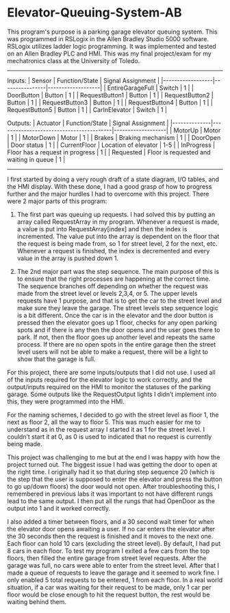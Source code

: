 # Elevator-Queuing-System-AB

This program's purpose is a parking garage elevator queuing system. This was programmed in RSLogix in the Allen Bradley Studio 5000 software. RSLogix utilizes ladder logic programming. It was implemented and tested on an Allen Bradley PLC and HMI. This was my final project/exam for my mechatronics class at the University of Toledo.

---

Inputs:
| Sensor           | Function/State | Signal Assignment |
|------------------|----------------|-------------------|
| EntireGarageFull | Switch         | 1                 |
| DoorButton       | Button         | 1                 |
| RequestButton1   | Button         | 1                 |
| RequestButton2   | Button         | 1                 |
| RequestButton3   | Button         | 1                 |
| RequestButton4   | Button         | 1                 |
| RequestButton5   | Button         | 1                 |
| CarInElevator    | Switch         | 1                 |

Outputs:
| Actuator     | Function/State                          | Signal Assignment |
|--------------|-----------------------------------------|-------------------|
| MotorUp      | Motor                                   | 1                 |
| MotorDown    | Motor                                   | 1                 |
| Brakes       | Braking mechanism                       | 1                 |
| DoorOpen     | Door status                             | 1                 |
| CurrentFloor | Location of elevator                    | 1-5               |
| InProgress   | Floor has a request  in progress        | 1                 |
| Requested    | Floor is requested and waiting in queue | 1                 |

---
I first started by doing a very rough draft of a state diagram, I/O tables, and the HMI display. With these done, I had a good grasp of how to progress further and the major hurdles I had to overcome with this project. There were 2 major parts of this program:

1) The first part was queuing up requests. I had solved this by putting an array called RequestArray in my program. Whenever a request is made, a value is put into RequestArray[index] and then the index is incremented. The value put into the array is dependent on the floor that the request is being made from, so 1 for street level, 2 for the next, etc. Whenever a request is finished, the index is decremented and every value in the array is pushed down 1.

2) The 2nd major part was the step sequence. The main purpose of this is to ensure that the right processes are happening at the correct time. The sequence branches off depending on whether the request was made from the street level or levels 2,3,4, or 5. The upper levels requests have 1 purpose, and that is to get the car to the street level and make sure they leave the garage. The street levels step sequence logic is a bit different. Once the car is in the elevator and the door button is pressed then the elevator goes up 1 floor, checks for any open parking spots and if there is any then the door opens and the user goes there to park. If not, then the floor goes up another level and repeats the same process. If there are no open spots in the entire garage then the street level users will not be able to make a request, there will be a light to show that the garage is full.

For this project, there are some inputs/outputs that I did not use. I used all of the inputs required for the elevator logic to work correctly, and the output/inputs required on the HMI to monitor the statuses of the parking garage. Some outputs like the RequestOutput lights I didn’t implement into this, they were programmed into the HMI. 

For the naming schemes, I decided to go with the street level as floor 1, the next as floor 2, all the way to floor 5. This was much easier for me to understand as in the request array I started it as 1 for the street level. I couldn’t start it at 0, as 0 is used to indicated that no request is currently being made.

This project was challenging to me but at the end I was happy with how the project turned out. The biggest issue I had was getting the door to open at the right time. I originally had it so that during step sequence 20 (which is the step that the user is supposed to enter the elevator and press the button to go up/down floors) the door would not open. After troubleshooting this, I remembered in previous labs it was important to not have different rungs lead to the same output. I then put all the rungs that had OpenDoor as the output into 1 and it worked correctly.

I also added a timer between floors, and a 30 second wait timer for when the elevator door opens awaiting a user. If no car enters the elevator after the 30 seconds then the request is finished and it moves to the next one. Each floor can hold 10 cars (excluding the street level). By default, I had put 8 cars in each floor. To test my program I exited a few cars from the top floors, then filled the entire garage from street level requests. After the garage was full, no cars were able to enter from the street level. After that I made a queue of requests to leave the garage and it seemed to work fine. I only enabled 5 total requests to be entered, 1 from each floor. In a real world situation, if a car was waiting for their request to be made, only 1 car per floor would be close enough to hit the request button, the rest would be waiting behind them.
